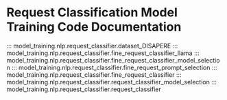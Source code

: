 # Request Classification Model Training Code Documentation

::: model_training.nlp.request_classifier.dataset_DISAPERE
::: model_training.nlp.request_classifier.fine_request_classifier_llama
::: model_training.nlp.request_classifier.fine_request_classifier_model_selection
::: model_training.nlp.request_classifier.fine_request_prompt_selection
::: model_training.nlp.request_classifier.fine_request_classifier
::: model_training.nlp.request_classifier.request_classifier_model_selection
::: model_training.nlp.request_classifier.request_classifier
